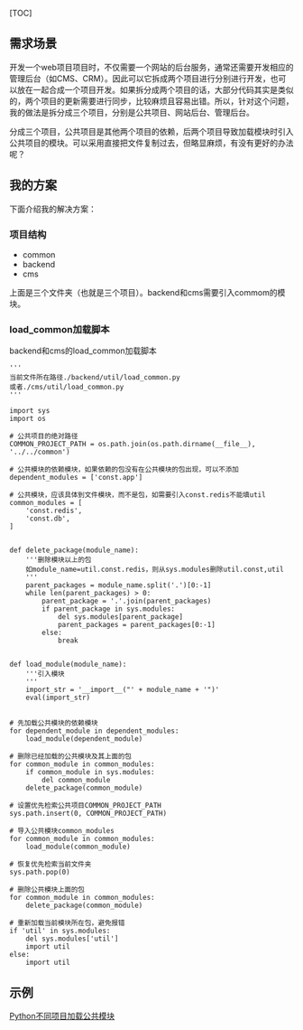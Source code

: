 [TOC]

## 需求场景

开发一个web项目项目时，不仅需要一个网站的后台服务，通常还需要开发相应的管理后台（如CMS、CRM）。因此可以它拆成两个项目进行分别进行开发，也可以放在一起合成一个项目开发。如果拆分成两个项目的话，大部分代码其实是类似的，两个项目的更新需要进行同步，比较麻烦且容易出错。所以，针对这个问题，我的做法是拆分成三个项目，分别是公共项目、网站后台、管理后台。

分成三个项目，公共项目是其他两个项目的依赖，后两个项目导致加载模块时引入公共项目的模块。可以采用直接把文件复制过去，但略显麻烦，有没有更好的办法呢？

## 我的方案

下面介绍我的解决方案：

### 项目结构

* common
* backend
* cms

上面是三个文件夹（也就是三个项目）。backend和cms需要引入commom的模块。

### load_common加载脚本

backend和cms的load_common加载脚本
```
'''
当前文件所在路径./backend/util/load_common.py
或者./cms/util/load_common.py
'''

import sys
import os

# 公共项目的绝对路径
COMMON_PROJECT_PATH = os.path.join(os.path.dirname(__file__), '../../common')

# 公共模块的依赖模块，如果依赖的包没有在公共模块的包出现，可以不添加
dependent_modules = ['const.app']

# 公共模块，应该具体到文件模块，而不是包，如需要引入const.redis不能填util
common_modules = [
    'const.redis',
    'const.db',
]


def delete_package(module_name):
    '''删除模块以上的包
    如module_name=util.const.redis，则从sys.modules删除util.const,util
    '''
    parent_packages = module_name.split('.')[0:-1]
    while len(parent_packages) > 0:
        parent_package = '.'.join(parent_packages)
        if parent_package in sys.modules:
            del sys.modules[parent_package]
            parent_packages = parent_packages[0:-1]
        else:
            break


def load_module(module_name):
    '''引入模块
    '''
    import_str = '__import__("' + module_name + '")'
    eval(import_str)


# 先加载公共模块的依赖模块
for dependent_module in dependent_modules:
    load_module(dependent_module)

# 删除已经加载的公共模块及其上面的包
for common_module in common_modules:
    if common_module in sys.modules:
        del common_module
    delete_package(common_module)

# 设置优先检索公共项目COMMON_PROJECT_PATH
sys.path.insert(0, COMMON_PROJECT_PATH)

# 导入公共模块common_modules
for common_module in common_modules:
    load_module(common_module)

# 恢复优先检索当前文件夹
sys.path.pop(0)

# 删除公共模块上面的包
for common_module in common_modules:
    delete_package(common_module)

# 重新加载当前模块所在包，避免报错
if 'util' in sys.modules:
    del sys.modules['util']
    import util
else:
    import util

```

## 示例

[Python不同项目加载公共模块](https://github.com/XiaoliSong/python_load_common_module)

